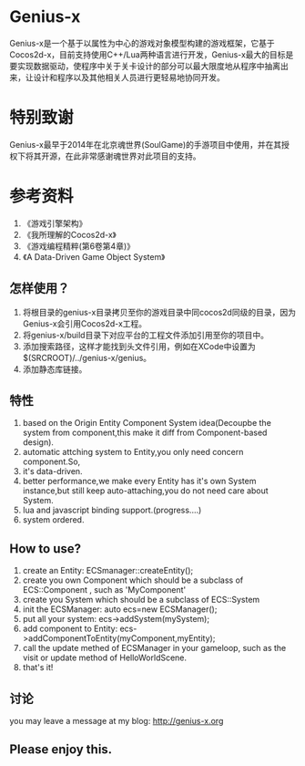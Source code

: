 
Genius-x
==========
Genius-x是一个基于以属性为中心的游戏对象模型构建的游戏框架，它基于Cocos2d-x，目前支持使用C++/Lua两种语言进行开发，Genius-x最大的目标是要实现数据驱动，使程序中关于关卡设计的部分可以最大限度地从程序中抽离出来，让设计和程序以及其他相关人员进行更轻易地协同开发。

特别致谢
========
Genius-x最早于2014年在北京魂世界(SoulGame)的手游项目中使用，并在其授权下将其开源，在此非常感谢魂世界对此项目的支持。

参考资料
========
1. 《游戏引擎架构》
2. 《我所理解的Cocos2d-x》
3. 《游戏编程精粹(第6卷第4章)》
4. 《A Data-Driven Game Object System》


怎样使用？
-------------
1. 将根目录的genius-x目录拷贝至你的游戏目录中同cocos2d同级的目录，因为Genius-x会引用Cocos2d-x工程。
2. 将genius-x/build目录下对应平台的工程文件添加引用至你的项目中。
3. 添加搜索路径，这样才能找到头文件引用，例如在XCode中设置为$(SRCROOT)/../genius-x/genius。
4. 添加静态库链接。

特性
---------
1. based on the Origin Entity Component System idea(Decoupbe the system from component,this make it diff from Component-based design).
2. automatic attching system to Entity,you only need concern component.So,
3. it's data-driven.
4. better performance,we make every Entity has it's own System instance,but still keep auto-attaching,you do not need care about System.
5. lua and javascript binding support.(progress....)
6. system ordered.

How to use?
---------------
1. create an Entity: ECSmanager::createEntity(); 
2. create you own Component which should be a subclass of ECS::Component , such as 'MyComponent'
3. create you System which should be a subclass of ECS::System
4. init the ECSManager: auto ecs=new ECSManager();
5. put all your system: ecs->addSystem(mySystem);
6. add component to Entity: ecs->addComponentToEntity(myComponent,myEntity);
7. call the update methed of ECSManager in your gameloop, such as the visit or update method of HelloWorldScene.
8. that's it!
  
  
讨论
-------------
you may leave a message at my blog: http://genius-x.org


Please enjoy this.
-------------------
